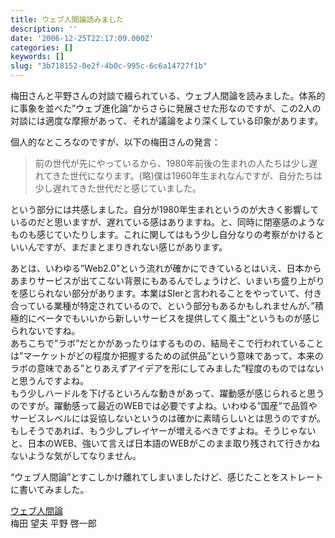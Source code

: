 ```yaml
---
title: ウェブ人間論読みました
description: ''
date: '2006-12-25T22:17:09.000Z'
categories: []
keywords: []
slug: "3b718152-0e2f-4b0c-995c-6c6a14727f1b"
---
```

梅田さんと平野さんの対談で綴られている、ウェブ人間論を読みました。体系的に事象を並べた”ウェブ進化論”からさらに発展させた形なのですが、この2人の対談には適度な摩擦があって、それが議論をより深くしている印象があります。

個人的なところなのですが、以下の梅田さんの発言：

> 前の世代が先にやっているから、1980年前後の生まれの人たちは少し遅れてきた世代になります。(略)僕は1960年生まれなんですが、自分たちは少し遅れてきた世代だと感じていました。

という部分には共感しました。自分が1980年生まれというのが大きく影響しているのだと思いますが、遅れている感はありますね。と、同時に閉塞感のようなものも感じていたりします。これに関してはもう少し自分なりの考察がかけるといいんですが、まだまとまりきれない感じがあります。

あとは、いわゆる”Web2.0"という流れが確かにできているとはいえ、日本からあまりサービスが出てこない背景にもあるんでしょうけど、いまいち盛り上がりを感じられない部分があります。本業はSIerと言われることをやっていて、付き合っている業種が特定されているので、という部分もあるかもしれませんが、”積極的にベータでもいいから新しいサービスを提供してく風土”というものが感じられないですね。  
あちこちで”ラボ”だとかがあったりはするものの、結局そこで行われていることは”マーケットがどの程度か把握するための試供品”という意味であって、本来のラボの意味である”とりあえずアイデアを形にしてみました”程度のものではないと思うんですよね。  
もう少しハードルを下げるといろんな動きがあって、躍動感が感じられると思うのですが。躍動感って最近のWEBでは必要ですよね。いわゆる”国産”で品質やサービスレベルには妥協しないというのは確かに素晴らしいとは思うのですが。もしそうであれば、もう少しプレイヤーが増えるべきですよね。そうじゃないと、日本のWEB、強いて言えば日本語のWEBがこのまま取り残されて行きかねないような気がしてなりません。

“ウェブ人間論”とすこしかけ離れてしまいましたけど、感じたことをストレートに書いてみました。

[ウェブ人間論](http://www.amazon.co.jp/exec/obidos/ASIN/4106101939/mrchildrenonl-22/)  
梅田 望夫 平野 啓一郎
